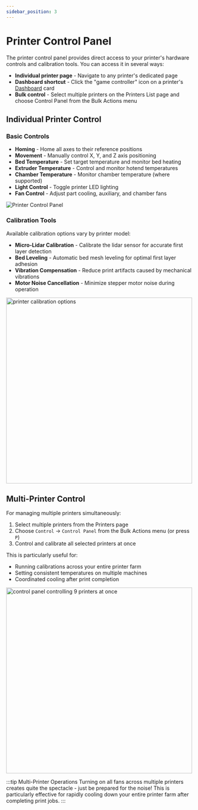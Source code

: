 ```yaml
---
sidebar_position: 3
---
```


# Printer Control Panel

The printer control panel provides direct access to your printer's hardware controls and calibration tools. You can access it in several ways:

- **Individual printer page** - Navigate to any printer's dedicated page
- **Dashboard shortcut** - Click the "game controller" icon on a printer's [Dashboard](/docs/dashboard-overview.md) card
- **Bulk control** - Select multiple printers on the Printers List page and choose Control Panel from the Bulk Actions menu

## Individual Printer Control

### Basic Controls

- **Homing** - Home all axes to their reference positions
- **Movement** - Manually control X, Y, and Z axis positioning
- **Bed Temperature** - Set target temperature and monitor bed heating
- **Extruder Temperature** - Control and monitor hotend temperatures
- **Chamber Temperature** - Monitor chamber temperature (where supported)
- **Light Control** - Toggle printer LED lighting
- **Fan Control** - Adjust part cooling, auxiliary, and chamber fans

![Printer Control Panel](/static/printer-control-panel.png)


### Calibration Tools

Available calibration options vary by printer model:

- **Micro-Lidar Calibration** - Calibrate the lidar sensor for accurate first layer detection
- **Bed Leveling** - Automatic bed mesh leveling for optimal first layer adhesion
- **Vibration Compensation** - Reduce print artifacts caused by mechanical vibrations
- **Motor Noise Cancellation** - Minimize stepper motor noise during operation
<div className="margin-left--sm">
        <img src="/img/printers/control2.png" width="500" alt="printer calibration options" />
    </div>

## Multi-Printer Control

For managing multiple printers simultaneously:

1. Select multiple printers from the Printers page
2. Choose `Control` → `Control Panel` from the Bulk Actions menu (or press `P`)
3. Control and calibrate all selected printers at once

This is particularly useful for:
- Running calibrations across your entire printer farm
- Setting consistent temperatures on multiple machines
- Coordinated cooling after print completion

<div className="margin-left--md">
        <img src="/img/printers/control3.png" width="500" alt="control panel controlling 9 printers at once" />
    </div>

:::tip Multi-Printer Operations
Turning on all fans across multiple printers creates quite the spectacle - just be prepared for the noise! This is particularly effective for rapidly cooling down your entire printer farm after completing print jobs.
:::